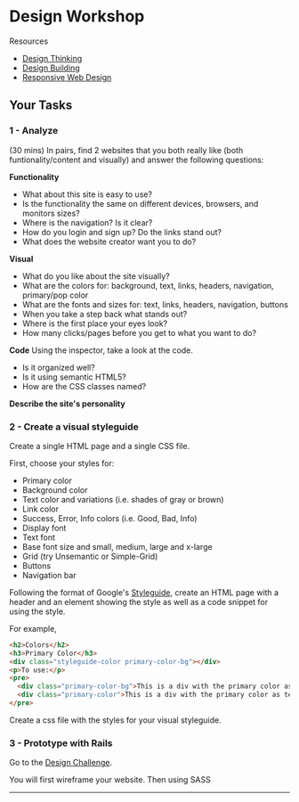 # Design Workshop

Resources
* [Design Thinking](./design-thinking)
* [Design Building](./design-building)
* [Responsive Web Design](./responsive-web-design)

## Your Tasks

### 1 - Analyze
(30 mins)
In pairs, find 2 websites that you both really like (both
funtionality/content and visually) and answer the following questions:

**Functionality**
* What about this site is easy to use?
* Is the functionality the same on different devices, browsers, and
monitors sizes?
* Where is the navigation? Is it clear?
* How do you login and sign up? Do the links stand out?
* What does the website creator want you to do?

**Visual**
* What do you like about the site visually?
* What are the colors for: background, text, links, headers, navigation,
primary/pop color
* What are the fonts and sizes for: text, links, headers, navigation,
buttons
* When you take a step back what stands out?
* Where is the first place your eyes look?
* How many clicks/pages before you get to what you want to do?

**Code**
Using the inspector, take a look at the code.
* Is it organized well?
* Is it using semantic HTML5?
* How are the CSS classes named?

**Describe the site's personality**

### 2 - Create a visual styleguide

Create a single HTML page and a single CSS file.

First, choose your styles for:
- Primary color
- Background color
- Text color and variations (i.e. shades of gray or brown)
- Link color
- Success, Error, Info colors (i.e. Good, Bad, Info)
- Display font
- Text font
- Base font size and small, medium, large and x-large
- Grid (try Unsemantic or Simple-Grid)
- Buttons
- Navigation bar

Following the format of Google's [Styleguide](https://developers.google.com/web/fundamentals/resources/styleguide/), create an HTML page with a header and an element showing the style as well as a code snippet for using the style.

For example,

```html
<h2>Colors</h2>
<h3>Primary Color</h3>
<div class="styleguide-color primary-color-bg"></div>
<p>To use:</p>
<pre>
  <div class="primary-color-bg">This is a div with the primary color as background</div>
  <div class="primary-color">This is a div with the primary color as text</div>
</pre>
```

Create a css file with the styles for your visual styleguide.

### 3 - Prototype with Rails

Go to the [Design Challenge](../../../../../design-challenge/).  

You will first wireframe your website. 
Then using SASS

<hr>




